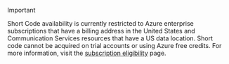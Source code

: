 > [!IMPORTANT]
> Short Code availability is currently restricted to Azure enterprise subscriptions that have a billing address in the United States and Communication Services resources that have a US data location. 
> Short code cannot be acquired on trial accounts or using Azure free credits. For more information, visit the [subscription eligibility](../concepts/numbers/sub-eligibility-number-capability.md) page.